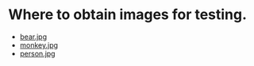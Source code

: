# Where to obtain images for testing.
- [bear.jpg](https://www.publicdomainpictures.net/en/view-image.php?image=221953&picture=bear)
- [monkey.jpg](https://www.publicdomainpictures.net/en/view-image.php?image=46758&picture=animal-cracker-12)
- [person.jpg](https://publicdomainq.net/girl-woman-portrait-photo-0074192/)